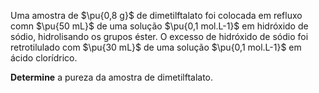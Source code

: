 Uma amostra de $\pu{0,8 g}$ de dimetilftalato foi colocada em refluxo comn $\pu{50 mL}$ de uma solução $\pu{0,1 mol.L-1}$ em hidróxido de sódio, hidrolisando os grupos éster. O excesso de hidróxido de sódio foi retrotilulado com $\pu{30 mL}$ de uma solução $\pu{0,1 mol.L-1}$ em ácido clorídrico.

**Determine** a pureza da amostra de dimetilftalato.